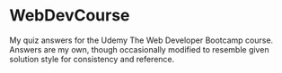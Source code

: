 # WebDevCourse
My quiz answers for the Udemy The Web Developer Bootcamp course. Answers are my own, though occasionally modified to resemble given solution style for consistency and reference.
